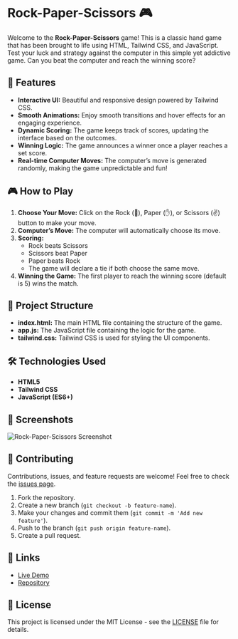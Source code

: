# Rock-Paper-Scissors 🎮

Welcome to the **Rock-Paper-Scissors** game! This is a classic hand game that has been brought to life using HTML, Tailwind CSS, and JavaScript. Test your luck and strategy against the computer in this simple yet addictive game. Can you beat the computer and reach the winning score?

## 🚀 Features

- **Interactive UI:** Beautiful and responsive design powered by Tailwind CSS.
- **Smooth Animations:** Enjoy smooth transitions and hover effects for an engaging experience.
- **Dynamic Scoring:** The game keeps track of scores, updating the interface based on the outcomes.
- **Winning Logic:** The game announces a winner once a player reaches a set score.
- **Real-time Computer Moves:** The computer’s move is generated randomly, making the game unpredictable and fun!

## 🎮 How to Play

1. **Choose Your Move:** Click on the Rock (👊), Paper (✋), or Scissors (✌️) button to make your move.
2. **Computer’s Move:** The computer will automatically choose its move.
3. **Scoring:** 
    - Rock beats Scissors
    - Scissors beat Paper
    - Paper beats Rock
    - The game will declare a tie if both choose the same move.
4. **Winning the Game:** The first player to reach the winning score (default is 5) wins the match.

## 📂 Project Structure

- **index.html:** The main HTML file containing the structure of the game.
- **app.js:** The JavaScript file containing the logic for the game.
- **tailwind.css:** Tailwind CSS is used for styling the UI components.
  
## 🛠️ Technologies Used

- **HTML5**
- **Tailwind CSS**
- **JavaScript (ES6+)**

## 📸 Screenshots

![Rock-Paper-Scissors Screenshot](https://rock-paper-scissors-mu-five.vercel.app/)

## 🤝 Contributing

Contributions, issues, and feature requests are welcome! Feel free to check the [issues page](#).

1. Fork the repository.
2. Create a new branch (`git checkout -b feature-name`).
3. Make your changes and commit them (`git commit -m 'Add new feature'`).
4. Push to the branch (`git push origin feature-name`).
5. Create a pull request.

## 🔗 Links

- [Live Demo](https://rock-paper-scissors-mu-five.vercel.app/)
- [Repository](#)

## 📜 License

This project is licensed under the MIT License - see the [LICENSE](LICENSE) file for details.
